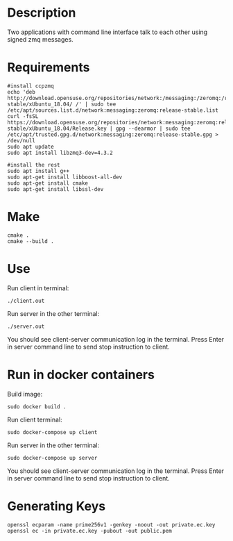 Description
============
Two applications with command line interface 
talk to each other using signed zmq messages.

Requirements
============
```
#install ccpzmq
echo 'deb http://download.opensuse.org/repositories/network:/messaging:/zeromq:/release-stable/xUbuntu_18.04/ /' | sudo tee /etc/apt/sources.list.d/network:messaging:zeromq:release-stable.list
curl -fsSL https://download.opensuse.org/repositories/network:messaging:zeromq:release-stable/xUbuntu_18.04/Release.key | gpg --dearmor | sudo tee /etc/apt/trusted.gpg.d/network:messaging:zeromq:release-stable.gpg > /dev/null
sudo apt update
sudo apt install libzmq3-dev=4.3.2

#install the rest
sudo apt install g++
sudo apt-get install libboost-all-dev
sudo apt-get install cmake
sudo apt-get install libssl-dev
```

Make
==========
```
cmake .
cmake --build .
```

Use
==========
Run client in terminal:
```
./client.out
```
Run server in the other terminal:
```
./server.out
```
You should see client-server communication log in the terminal.
Press Enter in server command line to send stop instruction to client. 

Run in docker containers
==========
Build image:
```
sudo docker build .
```
Run client terminal:
```
sudo docker-compose up client
```
Run server in the other terminal:
```
sudo docker-compose up server
```
You should see client-server communication log in the terminal.
Press Enter in server command line to send stop instruction to client.

Generating Keys
==========
```
openssl ecparam -name prime256v1 -genkey -noout -out private.ec.key
openssl ec -in private.ec.key -pubout -out public.pem
```
